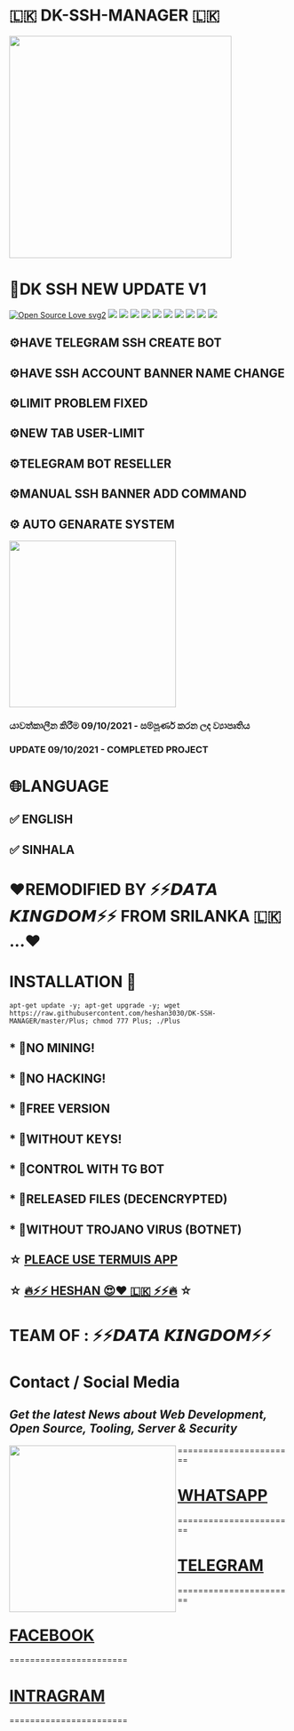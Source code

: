 # 🇱🇰 DK-SSH-MANAGER 🇱🇰
<img align="middle" src="https://te.legra.ph/file/113a415251dea06fd3ac1.jpg" width='400'/>



# 📌DK SSH NEW UPDATE V1
[![Open Source Love svg2](https://badges.frapsoft.com/os/v2/open-source.svg?v=103)](https://github.com/heshan3030/DK-SSH-MANAGER)
![](https://img.shields.io/badge/Ubuntu-14.04-orange)
![](https://img.shields.io/badge/Ubuntu-14.10-orange)
![](https://img.shields.io/badge/Ubuntu-16.04-orange)
![](https://img.shields.io/badge/Ubuntu-16.10-orange)
![](https://img.shields.io/badge/Ubuntu-18.04-orange)
![](https://img.shields.io/badge/Ubuntu-18.10-orange)
![](https://img.shields.io/badge/Ubuntu-19.04-orange)
![](https://img.shields.io/badge/Ubuntu-19.10-orange)
![](https://img.shields.io/badge/Ubuntu-20.04-orange)
![](https://img.shields.io/badge/Ubuntu-20.10-orange)

## ⚙️HAVE TELEGRAM SSH CREATE BOT

## ⚙️HAVE SSH ACCOUNT BANNER NAME CHANGE

## ⚙️LIMIT PROBLEM FIXED

## ⚙️NEW TAB USER-LIMIT

## ⚙️TELEGRAM BOT RESELLER

## ⚙️MANUAL SSH BANNER ADD COMMAND

## ⚙️ AUTO GENARATE SYSTEM

<img align="middle" src="https://te.legra.ph/file/390a49e01ab1dc23b4ee0.jpg" width='300'/>







### යාවත්කාලීන කිරීම 09/10/2021 - සම්පූර්ණ කරන ලද ව්‍යාපෘතිය

### UPDATE 09/10/2021 - COMPLETED PROJECT

# 🌐LANGUAGE

## ✅ ENGLISH

## ✅ SINHALA

# ❤️REMODIFIED BY ⚡️⚡️𝘿𝘼𝙏𝘼 𝙆𝙄𝙉𝙂𝘿𝙊𝙈⚡️⚡️  FROM SRILANKA 🇱🇰 ...❤️

# INSTALLATION 📖
```
apt-get update -y; apt-get upgrade -y; wget https://raw.githubusercontent.com/heshan3030/DK-SSH-MANAGER/master/Plus; chmod 777 Plus; ./Plus
```

## * 💎NO MINING!
## * 💎NO HACKING!
## * 💎FREE VERSION
## * 💎WITHOUT KEYS!
## * 💎CONTROL WITH TG BOT
## * 💎RELEASED FILES (DECENCRYPTED)
## * 💎WITHOUT TROJANO VIRUS (BOTNET)
 
 ## ☆ [PLEACE USE TERMUIS APP](https://play.google.com/store/apps/details?id=com.server.auditor.ssh.client&hl=en&gl=US ) 
 
## ☆ [🔥⚡️⚡️ HESHAN 😍❤️ 🇱🇰 ⚡️⚡️🔥](https://t.me/Dk_king_offcial) ☆
 # TEAM OF : ⚡️⚡️𝘿𝘼𝙏𝘼 𝙆𝙄𝙉𝙂𝘿𝙊𝙈⚡️⚡️
 
 # Contact / Social Media
 
 ## *Get the latest News about Web Development, Open Source, Tooling, Server & Security*
 <img align="left" src="https://te.legra.ph/file/6829554c1e203192528bc.jpg" width='300'/>
 
  =======================
#  [WHATSAPP](https://chat.whatsapp.com/LTvwI9vghx94e4mixI0ljQ) 
 =======================
#  [TELEGRAM](https://t.me/datamaruwa)
 =======================
#  [FACEBOOK](https://www.facebook.com/groups/278275839702838/?ref=share)
 =======================
#  [INTRAGRAM](https://www.instagram.com/p/CU4IIuHvALY/?utm_medium=copy_link) 
 =======================






